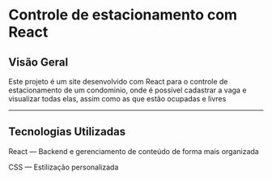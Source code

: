 # Controle de estacionamento com React

## Visão Geral
Este projeto é um site desenvolvido com React para o controle de estacionamento de um condominio, onde é possível cadastrar a vaga e visualizar todas elas, assim como as que estão ocupadas e livres

---

## Tecnologias Utilizadas
React — Backend e gerenciamento de conteúdo de forma mais organizada

CSS — Estilização personalizada


